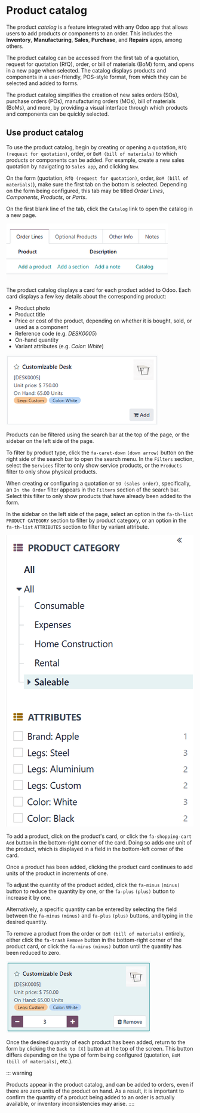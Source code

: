 # Product catalog

The product *catalog* is a feature integrated with any Odoo app that
allows users to add products or components to an order. This includes
the **Inventory**, **Manufacturing**, **Sales**, **Purchase**, and
**Repairs** apps, among others.

The product catalog can be accessed from the first tab of a quotation,
request for quotation (RfQ), order, or bill of materials (BoM) form, and
opens in a new page when selected. The catalog displays products and
components in a user-friendly, POS-style format, from which they can be
selected and added to forms.

The product catalog simplifies the creation of new sales orders (SOs),
purchase orders (POs), manufacturing orders (MOs), bill of materials
(BoMs), and more, by providing a visual interface through which products
and components can be quickly selected.

## Use product catalog

To use the product catalog, begin by creating or opening a quotation,
`RfQ (request for quotation)`, order, or
`BoM (bill of materials)` to which
products or components can be added. For example, create a new sales
quotation by navigating to `Sales app`, and clicking `New`.

On the form (quotation, `RfQ (request for quotation)`, order, `BoM (bill of materials)`), make sure the first tab on the bottom is selected.
Depending on the form being configured, this tab may be titled *Order
Lines*, *Components*, *Products*, or *Parts*.

On the first blank line of the tab, click the
`Catalog` link to open the catalog in
a new page.

![The \"Catalog\" button on the \"Order Lines\" tab of a sales quotation.](product_catalog/catalog-button.png)

The product catalog displays a card for each product added to Odoo. Each
card displays a few key details about the corresponding product:

- Product photo
- Product title
- Price or cost of the product, depending on whether it is bought, sold,
  or used as a component
- Reference code (e.g. *DESK0005*)
- On-hand quantity
- Variant attributes (e.g. *Color: White*)

![A product card in the product catalog.](product_catalog/product-card.png)

Products can be filtered using the search bar at the top of the page, or
the sidebar on the left side of the page.

To filter by product type, click the `fa-caret-down` `(down arrow)` button on
the right side of the search bar to open the search menu. In the
`Filters` section, select the
`Services` filter to only show
service products, or the `Products`
filter to only show physical products.

When creating or configuring a quotation or
`SO (sales order)`, specifically, an
`In the Order` filter appears in the
`Filters` section of the search bar.
Select this filter to only show products that have already been added to
the form.

In the sidebar on the left side of the page, select an option in the
`fa-th-list`
`PRODUCT CATEGORY` section to filter
by product category, or an option in the `fa-th-list` `ATTRIBUTES` section to
filter by variant attribute.

![The filter sidebar in the product catalog.](product_catalog/filter-sidebar.png)

To add a product, click on the product\'s card, or click the
`fa-shopping-cart`
`Add` button in the bottom-right
corner of the card. Doing so adds one unit of the product, which is
displayed in a field in the bottom-left corner of the card.

Once a product has been added, clicking the product card continues to
add units of the product in increments of one.

To adjust the quantity of the product added, click the
`fa-minus` `(minus)` button to reduce the quantity by one, or the
`fa-plus` `(plus)` button to increase it by one.

Alternatively, a specific quantity can be entered by selecting the field
between the `fa-minus`
`(minus)` and
`fa-plus` `(plus)` buttons, and typing in the desired quantity.

To remove a product from the order or
`BoM (bill of materials)` entirely,
either click the `fa-trash`
`Remove` button in the bottom-right
corner of the product card, or click the `fa-minus` `(minus)` button until
the quantity has been reduced to zero.

![A product card for a product that has been added.](product_catalog/added-product.png)

Once the desired quantity of each product has been added, return to the
form by clicking the `Back to [X]`
button at the top of the screen. This button differs depending on the
type of form being configured (quotation,
`BoM (bill of materials)`, etc.).

::: warning

Products appear in the product catalog, and can be added to orders, even
if there are zero units of the product on hand. As a result, it is
important to confirm the quantity of a product being added to an order
is actually available, or inventory inconsistencies may arise.
::::
